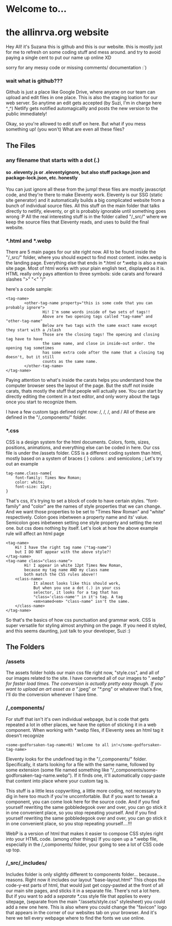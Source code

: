 # Welcome to...
# the allinrva.org website

Hey All! it's Suzana
this is github and this is our website. this is mostly just for me to
refresh on some coding stuff and mess around. and try to avoid paying
a single cent to put our name up online XD

sorry for any messy code or missing comments/ documentation :`)

### wait what is github???
Github is just a place like Google Drive, where anyone on our team can upload and edit files in one place. This is also the staging loation for our web server. So anytime an edit gets accepted (by Suzi, I'm in charge here ^_^) Netlify gets notified automagicallly and posts the new version to the public immediately!

Okay, so you're allowed to edit stuff on here. But what if you mess something up! (you won't) What are even all these files?

## The Files

### any filename that starts with a dot (.)
#### so .eleventy.js or .eleventyignore, but also stuff package.json and package-lock.json, etc. honestly

You can just ignore all these from the jump! these files are mostly javascript code, and they're there to make Eleventy work. Eleventy is our SSG (static site generator) and it automatically builds a big complicated website from a bunch of individual source files. All this stuff on the main folder that talks directly to netlify, eleventy, or git is probably ignorable until something goes wrong :P All the real interesting stuff is in the folder called "/_src/" where we keep the source files that Eleventy reads, and uses to build the final website.

### *.html and *.webp
There are 5 main pages for our site right now. All to be found inside the "/_src/" folder,
where you should expect to find most content. index.webp is the landing page.
Everything else that ends in *.html or *.webp is also a main site page. Most of html works with
your plain english text, displayed as it is. HTML really only pays attention to three
symbols: side carats and forward slashes  ">"  "<"  "/"

here's a code sample:
~~~~~
<tag-name>
        <other-tag-name property="this is some code that you can probably ignore">
                Hi! I'm some words inside of two sets of tags!!
                Above are two opening tags called "tag-name" and "other-tag-name"
                Below are two tags with the same exact name except they start with a /slash
                Those are the closing tags! The opening and closing tag have to have
                the same name, and close in inside-out order. the opening tag sometimes
                has some extra code after the name that a closing tag doesn't, but it still 
                counts as the same name.
        </other-tag-name>
</tag-name>
~~~~~
Paying attention to what's inside the carats helps you understand how the computer browser
sees the layout of the page. But the stuff not inside carats, thats mostly the stuff that
people will actually see. You can start by directly editing the content in a text editor,
and only worry about the tags once you start to recognize them.

I have a few custom tags defined right now: /<contact-events/>, /<sticky-note/>, /<top-banner/>, and /<bottom-footer/> All of these are defined in the "/_components/" folder.

### *.css
CSS is a design system for the html documents. Colors, fonts, sizes, positions, animations,
and everything else can be coded in here. Our css file is under the /assets folder.
CSS is a different coding system than html, mostly based on a system of 
braces {  } colons : and semicolons ; Let's try out an example
~~~~~
tag-name.class-name{
    font-family: Times New Roman;
    color: white;
    font-size: 12pt;
}
~~~~~
That's css, it's trying to set a block of code to have certain styles. "font-family" and "color" are the
names of style properties that we can change. And we want those properties to be set to "Times New Roman" and
"white" respectively. Colon goes inbetween a property name and its' value. Semicolon goes inbetween setting
one style property and setting the next one. but css does nothing by itself. Let's look at how the above 
example rule will affect an html page
~~~~~
<tag-name>
    Hi! I have the right tag name ("tag-name")
    but I DO NOT appear with the above style?!
</tag-name>
<tag-name class="class-name">
        Hi! I appear in white 12pt Times New Roman,
        because my tag name AND my class name
        both match the CSS rules above!!
    <class-name>
            It almost looks like this should work,
            But when you use a dot (.) in your css
            selector, it looks for a tag that has
            "class='class-name'" in it's tag. A tag
            <em>named<em> "class-name" isn't the same.
    </class-name>
</tag-name>
~~~~~
So that's the basics of how css punctuation and grammar work.
CSS is super versatile for styling almost anything on the page.
If you need it styled, and this seems daunting, just talk to 
your developer, Suzi :)

## The Folders

### /assets
The assets folder holds our main css file right now, "style.css", and all of our images
related to the site. I have converted all of our images to "*.webp" for faster
load times. The conversion is actually pretty easy though. If you want to
upload an art asset as a "*.jpeg" or "*.png" or whatever that's fine, I'll do
the conversion whenever I have time.


### /_components/
For stuff that isn't it's own individual webpage, but is code that gets repeated a lot in
other places, we have the option of sticking it in a web component. When working with *.webp files, if Eleventy
sees an html tag it doesn't recognize
~~~~~
<some-godforsaken-tag-name>Hi! Welcome to all in!</some-godforsaken-tag-name>
~~~~~
Eleventy looks for the undefined tag in the "/_components/" folder. Specifically, it starts looking for a file with the same name, followed by some extension (some file named something like "/_components/some-godforsaken-tag-name.webp"). If it finds one, it'll automatically copy-paste that content into place where your custom tag is.

This stuff is a little less copywriting, a little more coding, not necessary to dig in here too much if you're uncomfortable. But if you want to tweak a component, you can come look here for the source code. And if you find yourself rewriting the same gobbledegook over and over, you can go stick it in one convenient place, so you stop repeating yourself. And if you find yourself rewriting the same gobbledegook over and over, you can go stick it in one convenient place, so you stop repeating yourself....!!!

WebP is a version of html that makes it easier to compose CSS styles right into your HTML code. (among other things) If you open up a *.webp file, especially in the /_components/ folder, your going to see a lot of CSS code up top.

### /_src/_includes/
Includes folder is only slightly different to components folder... because... reasons. Right now it includes our layout "base-layout.html" This chops the code-y-est parts of html, that would just get copy-pasted at the front of all our main site pages, and sticks it in a separate file. There's not a lot here. But if you want to add a <em>separate</em> *.css style file that applies to every sitepage, (separate from the main "/assets/style.css" stylesheet) you could add a new one here. This is also where you could change the "favicon" logo that appears in the corner of our websites tab on your browser. And it's here we tell every webpage where to find the fonts we use online.
